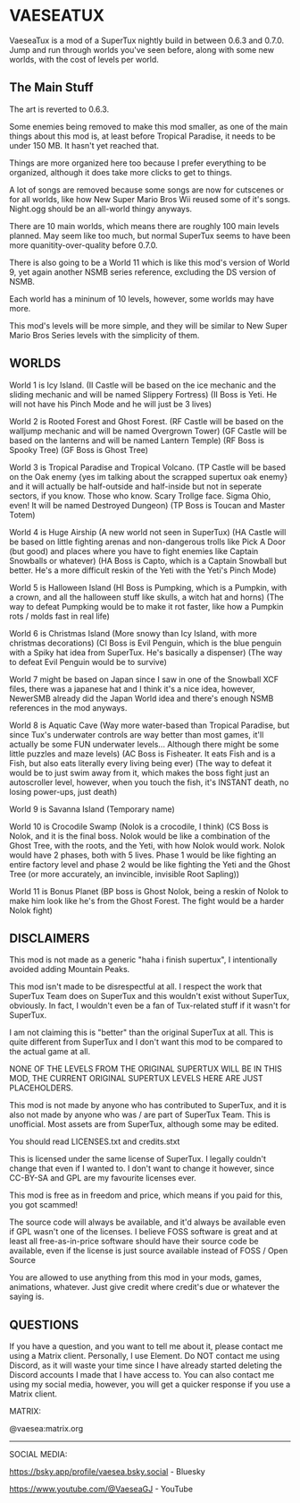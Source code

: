 # VAESEATUX

VaeseaTux is a mod of a SuperTux nightly build in between 0.6.3 and 0.7.0. Jump and run through worlds you've seen before, along with some new worlds, with the cost of levels per world.

## The Main Stuff

The art is reverted to 0.6.3.

Some enemies being removed to make this mod smaller, as one of the main things about this mod is, at least before Tropical Paradise, it needs to be under 150 MB. It hasn't yet reached that.

Things are more organized here too because I prefer everything to be organized, although it does take more clicks to get to things.

A lot of songs are removed because some songs are now for cutscenes or for all worlds, like how New Super Mario Bros Wii reused some of it's songs. Night.ogg should be an all-world thingy anyways.

There are 10 main worlds, which means there are roughly 100 main levels planned. May seem like too much, but normal SuperTux seems to have been more quanitity-over-quality before 0.7.0.

There is also going to be a World 11 which is like this mod's version of World 9, yet again another NSMB series reference, excluding the DS version of NSMB.

Each world has a mininum of 10 levels, however, some worlds may have more.

This mod's levels will be more simple, and they will be similar to New Super Mario Bros Series levels with the simplicity of them.

## WORLDS

World 1 is Icy Island. (II Castle will be based on the ice mechanic and the sliding mechanic and will be named Slippery Fortress) (II Boss is Yeti. He will not have his Pinch Mode and he will just be 3 lives)

World 2 is Rooted Forest and Ghost Forest. (RF Castle will be based on the walljump mechanic and will be named Overgrown Tower) (GF Castle will be based on the lanterns and will be named Lantern Temple) (RF Boss is Spooky Tree) (GF Boss is Ghost Tree)

World 3 is Tropical Paradise and Tropical Volcano. (TP Castle will be based on the Oak enemy {yes im talking about the scrapped supertux oak enemy} and it will actually be half-outside and half-inside but not in seperate sectors, if you know. Those who know. Scary Trollge face. Sigma Ohio, even! It will be named Destroyed Dungeon) (TP Boss is Toucan and Master Totem)

World 4 is Huge Airship (A new world not seen in SuperTux) (HA Castle will be based on little fighting arenas and non-dangerous trolls like Pick A Door (but good) and places where you have to fight enemies like Captain Snowballs or whatever) (HA Boss is Capto, which is a Captain Snowball but better. He's a more difficult reskin of the Yeti with the Yeti's Pinch Mode)

World 5 is Halloween Island (HI Boss is Pumpking, which is a Pumpkin, with a crown, and all the halloween stuff like skulls, a witch hat and horns) (The way to defeat Pumpking would be to make it rot faster, like how a Pumpkin rots / molds fast in real life)

World 6 is Christmas Island (More snowy than Icy Island, with more christmas decorations) (CI Boss is Evil Penguin, which is the blue penguin with a Spiky hat idea from SuperTux. He's basically a dispenser) (The way to defeat Evil Penguin would be to survive)

World 7 might be based on Japan since I saw in one of the Snowball XCF files, there was a japanese hat and I think it's a nice idea, however, NewerSMB already did the Japan World idea and there's enough NSMB references in the mod anyways.

World 8 is Aquatic Cave (Way more water-based than Tropical Paradise, but since Tux's underwater controls are way better than most games, it'll actually be some FUN underwater levels... Although there might be some little puzzles and maze levels) (AC Boss is Fisheater. It eats Fish and is a Fish, but also eats literally every living being ever) (The way to defeat it would be to just swim away from it, which makes the boss fight just an autoscroller level, however, when you touch the fish, it's INSTANT death, no losing power-ups, just death)

World 9 is Savanna Island (Temporary name)

World 10 is Crocodile Swamp (Nolok is a crocodile, I think) (CS Boss is Nolok, and it is the final boss. Nolok would be like a combination of the Ghost Tree, with the roots, and the Yeti, with how Nolok would work. Nolok would have 2 phases, both with 5 lives. Phase 1 would be like fighting an entire factory level and phase 2 would be like fighting the Yeti and the Ghost Tree (or more accurately, an invincible, invisible Root Sapling))

World 11 is Bonus Planet (BP boss is Ghost Nolok, being a reskin of Nolok to make him look like he's from the Ghost Forest. The fight would be a harder Nolok fight)

## DISCLAIMERS

This mod is not made as a generic "haha i finish supertux", I intentionally avoided adding Mountain Peaks.

This mod isn't made to be disrespectful at all. I respect the work that SuperTux Team does on SuperTux and this wouldn't exist without SuperTux, obviously. In fact, I wouldn't even be a fan of Tux-related stuff if it wasn't for SuperTux.

I am not claiming this is "better" than the original SuperTux at all. This is quite different from SuperTux and I don't want this mod to be compared to the actual game at all.

NONE OF THE LEVELS FROM THE ORIGINAL SUPERTUX WILL BE IN THIS MOD, THE CURRENT ORIGINAL SUPERTUX LEVELS HERE ARE JUST PLACEHOLDERS.

This mod is not made by anyone who has contributed to SuperTux, and it is also not made by anyone who was / are part of SuperTux Team. This is unofficial. Most assets are from SuperTux, although some may be edited.

You should read LICENSES.txt and credits.stxt

This is licensed under the same license of SuperTux. I legally couldn't change that even if I wanted to. I don't want to change it however, since CC-BY-SA and GPL are my favourite licenses ever.

This mod is free as in freedom and price, which means if you paid for this, you got scammed!

The source code will always be available, and it'd always be available even if GPL wasn't one of the licenses. I believe FOSS software is great and at least all free-as-in-price software should have their source code be available, even if the license is just source available instead of FOSS / Open Source

You are allowed to use anything from this mod in your mods, games, animations, whatever. Just give credit where credit's due or whatever the saying is.

## QUESTIONS

If you have a question, and you want to tell me about it, please contact me using a Matrix client. Personally, I use Element. Do NOT contact me using Discord, as it will waste your time since I have already started deleting the Discord accounts I made that I have access to. You can also contact me using my social media, however, you will get a quicker response if you use a Matrix client.

MATRIX:

@vaesea:matrix.org

--------------------------------------------
SOCIAL MEDIA:

https://bsky.app/profile/vaesea.bsky.social - Bluesky

https://www.youtube.com/@VaeseaGJ - YouTube



